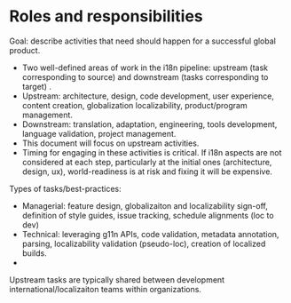 # Roles and responsibilities 

Goal: describe activities that need should happen for a successful global product.
- Two well-defined areas of work in the i18n pipeline: upstream (task corresponding to source) and downstream (tasks corresponding to target) .
- Upstream: architecture, design, code development, user experience, content creation, globalization localizability, product/program management.
- Downstream: translation, adaptation, engineering, tools development, language validation, project management.
- This document will focus on upstream activities.
- Timing for engaging in these activities is critical. If i18n aspects are not considered at each step, particularly at the initial ones (architecture, design, ux), world-readiness is at risk and fixing it will be expensive.
 
Types of tasks/best-practices:
- Managerial: feature design, globalizaiton and localizability sign-off, definition of style guides, issue tracking, schedule alignments (loc to dev)
- Technical: leveraging g11n APIs, code validation, metadata annotation, parsing, localizability validation (pseudo-loc), creation of localized builds.
- 
Upstream tasks are typically shared between development international/localizaiton teams within organizations.

